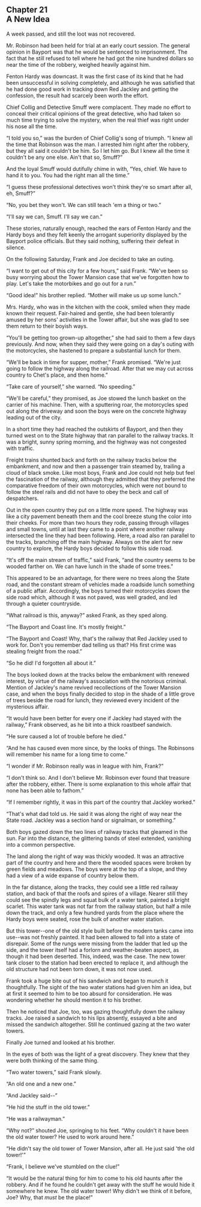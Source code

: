 ## Chapter 21 <br/> A New Idea


A week passed, and still the loot was not recovered.

Mr. Robinson had been held for trial at an early court session. The general opinion in Bayport was that he would be sentenced to imprisonment. The fact that he still refused to tell where he had got the nine hundred dollars so near the time of the robbery, weighed heavily against him.

Fenton Hardy was downcast. It was the first case of its kind that he had been unsuccessful in solving completely, and although he was satisfied that he had done good work in tracking down Red Jackley and getting the confession, the result had scarcely been worth the effort.

Chief Collig and Detective Smuff were complacent. They made no effort to conceal their critical opinions of the great detective, who had taken so much time trying to solve the mystery, when the real thief was right under his nose all the time.

“I told you so,” was the burden of Chief Collig's song of triumph. “I knew all the time that Robinson was the man. I arrested him right after the robbery, but they all said it couldn't be him. So I let him go. But I knew all the time it couldn't be any one else. Ain't that so, Smuff?”

And the loyal Smuff would dutifully chime in with, “Yes, chief. We have to hand it to you. You had the right man all the time.”

“I guess these professional detectives won't think they're so smart after all, eh, Smuff?”

“No, you bet they won't. We can still teach 'em a thing or two.”

“I'll say we can, Smuff. I'll say we can.”

These stories, naturally enough, reached the ears of Fenton Hardy and the Hardy boys and they felt keenly the arrogant superiority displayed by the Bayport police officials. But they said nothing, suffering their defeat in silence.

On the following Saturday, Frank and Joe decided to take an outing.

“I want to get out of this city for a few hours,” said Frank. “We've been so busy worrying about the Tower Mansion case that we've forgotten how to play. Let's take the motorbikes and go out for a run.”

“Good idea!” his brother replied. “Mother will make us up some lunch.”

Mrs. Hardy, who was in the kitchen with the cook, smiled when they made known their request. Fair-haired and gentle, she had been tolerantly amused by her sons' activities in the Tower affair, but she was glad to see them return to their boyish ways.

“You'll be getting too grown-up altogether,” she had said to them a few days previously. And now, when they said they were going on a day's outing with the motorcycles, she hastened to prepare a substantial lunch for them.

“We'll be back in time for supper, mother,” Frank promised. “We're just going to follow the highway along the railroad. After that we may cut across country to Chet's place, and then home.”

“Take care of yourself,” she warned. “No speeding.”

“We'll be careful,” they promised, as Joe stowed the lunch basket on the carrier of his machine. Then, with a sputtering roar, the motorcycles sped out along the driveway and soon the boys were on the concrete highway leading out of the city.

In a short time they had reached the outskirts of Bayport, and then they turned west on to the State highway that ran parallel to the railway tracks. It was a bright, sunny spring morning, and the highway was not congested with traffic.

Freight trains shunted back and forth on the railway tracks below the embankment, and now and then a passenger train steamed by, trailing a cloud of black smoke. Like most boys, Frank and Joe could not help but feel the fascination of the railway, although they admitted that they preferred the comparative freedom of their own motorcycles, which were not bound to follow the steel rails and did not have to obey the beck and call of despatchers.

Out in the open country they put on a little more speed. The highway was like a city pavement beneath them and the cool breeze stung the color into their cheeks. For more than two hours they rode, passing through villages and small towns, until at last they came to a point where another railway intersected the line they had been following. Here, a road also ran parallel to the tracks, branching off the main highway. Always on the alert for new country to explore, the Hardy boys decided to follow this side road.

“It's off the main stream of traffic,” said Frank, “and the country seems to be wooded farther on. We can have lunch in the shade of some trees.”

This appeared to be an advantage, for there were no trees along the State road, and the constant stream of vehicles made a roadside lunch something of a public affair. Accordingly, the boys turned their motorcycles down the side road which, although it was not paved, was well graded, and led through a quieter countryside.

“What railroad is this, anyway?” asked Frank, as they sped along.

“The Bayport and Coast line. It's mostly freight.”

“The Bayport and Coast! Why, that's the railway that Red Jackley used to work for. Don't you remember dad telling us that? His first crime was stealing freight from the road.”

“So he did! I'd forgotten all about it.”

The boys looked down at the tracks below the embankment with renewed interest, by virtue of the railway's association with the notorious criminal. Mention of Jackley's name revived recollections of the Tower Mansion case, and when the boys finally decided to stop in the shade of a little grove of trees beside the road for lunch, they reviewed every incident of the mysterious affair.

“It would have been better for every one if Jackley had stayed with the railway,” Frank observed, as he bit into a thick roastbeef sandwich.

“He sure caused a lot of trouble before he died.”

“And he has caused even more since, by the looks of things. The Robinsons will remember his name for a long time to come.”

“I wonder if Mr. Robinson really was in league with him, Frank?”

“I don't think so. And I don't believe Mr. Robinson ever found that treasure after the robbery, either. There is some explanation to this whole affair that none has been able to fathom.”

“If I remember rightly, it was in this part of the country that Jackley worked.”

“That's what dad told us. He said it was along the right of way near the State road. Jackley was a section hand or signalman, or something.”

Both boys gazed down the two lines of railway tracks that gleamed in the sun. Far into the distance, the glittering bands of steel extended, vanishing into a common perspective.

The land along the right of way was thickly wooded. It was an attractive part of the country and here and there the wooded spaces were broken by green fields and meadows. The boys were at the top of a slope, and they had a view of a wide expanse of country below them.

In the far distance, along the tracks, they could see a little red railway station, and back of that the roofs and spires of a village. Nearer still they could see the spindly legs and squat bulk of a water tank, painted a bright scarlet. This water tank was not far from the railway station, but half a mile down the track, and only a few hundred yards from the place where the Hardy boys were seated, rose the bulk of another water station.

But this tower--one of the old style built before the modern tanks came into use--was not freshly painted. It had been allowed to fall into a state of disrepair. Some of the rungs were missing from the ladder that led up the side, and the tower itself had a forlorn and weather-beaten aspect, as though it had been deserted. This, indeed, was the case. The new tower tank closer to the station had been erected to replace it, and although the old structure had not been torn down, it was not now used.

Frank took a huge bite out of his sandwich and began to munch it thoughtfully. The sight of the two water stations had given him an idea, but at first it seemed to him to be too absurd for consideration. He was wondering whether he should mention it to his brother.

Then he noticed that Joe, too, was gazing thoughtfully down the railway tracks. Joe raised a sandwich to his lips absently, essayed a bite and missed the sandwich altogether. Still he continued gazing at the two water towers.

Finally Joe turned and looked at his brother.

In the eyes of both was the light of a great discovery. They knew that they were both thinking of the same thing.

“Two water towers,” said Frank slowly.

“An old one and a new one.”

“And Jackley said--”

“He hid the stuff in the old tower.”

“He was a railwayman.”

“Why not?” shouted Joe, springing to his feet. “Why couldn't it have been the old water tower? He used to work around here.”

“He didn't say the old tower of Tower Mansion, after all. He just said 'the old tower!'”

“Frank, I believe we've stumbled on the clue!”

“It would be the natural thing for him to come to his old haunts after the robbery. And if he found he couldn't get away with the stuff he would hide it somewhere he knew. The old water tower! Why didn't we think of it before, Joe? Why, that *must* be the place!”